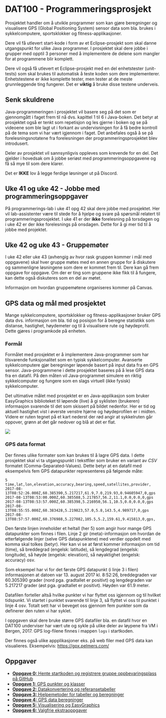 # DAT100 - Programmeringsprosjekt

Prosjektet handler om å utvikle programmer som kan gjøre beregninger og visualisere GPS (Global Positioning System) sensor data som bla. brukes i sykkelcomputere, sportsklokker og fitness-applikasjoner.

Dere vil få utlevert start-kode i form av et Eclipse-prosjekt som skal danne utgangspunkt for ulike Java programmer. I prosjektet skal dere jobbe i grupper med opptil 3 personer med å implementere de delene som mangler for at programmene blir komplett.

Dere vil også få utlevert et Eclipse-prosjekt med en del enhetstester (unit-tests) som skal brukes til automatisk å teste koden som dere implementerer. Enhetstestene er ikke komplette tester, men tester at de meste grunnleggende ting fungerer. Det er **viktig** å bruke disse testene underveis.

## Senk skuldrene

Java-programmeringen i prosjektet vil basere seg på det som er gjennomgått i faget frem til nå dvs. kapittel 1 til 6 i Java-boken. Det betyr at prosjektet også er tenkt som repetisjon og les gjerne i boken og se på videoene som ble lagt ut i forkant av undervisningen for å få bedre kontroll på de tema som vi har vært igjennom i faget. Det anbefales også å se på forelesningsnotatene fra forelesningen der programmeringsprosjektet blev introdusert.

Deler av prosjektet vil sannsynligvis oppleves som krevende for en del. Det gjelder i hovedsak om å jobbe seriøst med programmeringsoppgavene og få så mye til som dere klarer.

Det er **IKKE** lov å legge ferdige løsninger ut på Discord. 

## Uke 41 og uke 42 - Jobbe med programmeringsoppgaver

På programmerings-lab i uke 41 opg 42 skal dere jobbe med prosjektet. Her vil lab-assistenter være til stede for å hjelpe og svare på spørsmål relatert til programmeringsprosjektet. I uke 41 er der **ikke** forelesning på torsdagen og i uke 42 er der ikke forelesnings på onsdagen. Dette for å gi mer tid til å jobbe med projektet.

## Uke 42 og uke 43 - Gruppemøter

I uke 42 eller uke 43 (avhengig av hvor rask gruppen kommer i mål med oppgavene) skal hver gruppe møtes med en annen gruppe for å diskutere og sammenligne løsningene som dere er kommet frem til. Dere kan gå frem oppgave for oppgave. Om der er ting som gruppene ikke fikk til å fungere, kan dette også diskuteres som en del av møtet. 

Informasjon om hvordan gruppemøtene organiseres kommer på Canvas.

## GPS data og mål med prosjektet

Mange sykkelcomputere, sportsklokker og fitness-applikasjoner bruker GPS data dvs. informasjon om bla. tid og posisjon for å beregne statistikk som distanse, hastighet, høydemeter og til å visualisere rute og høydeprofil. Dette gjøres i programkode på enheten.

### Formål

Formålet med prosjektet er å implementere Java-programmer som har tilsvarende funksjonalitet som en typisk sykkelcomputer. Avanserte sykkelcomputere gjør beregninger løpende basert på input data fra en GPS sensor. Java-programmene i dette prosjektet baseres på å lese GPS data fra en datafil. På den måten vil Java-programmet simulere en riktig sykkelcomputer og fungere som en slags virtuell (ikke fysisk) sykkelcomputer.

Det ultimative målet med prosjektet er en Java-applikasjon som bruker EasyGraphics biblioteket til løpende (live) å gi syklisten (brukeren) informasjon svarende til det som skissert på bildet nedenfor. Her er tid og aktuell hastighet vist i øverste venstre hjørne og høydeprofilen er i midten. Videre er ruten tegnet på et kart nederst der rød angir at sykkelruten går oppover, grønn at det går nedover og blå at det er flat.

![](docs/assets/markdown-img-paste-20180909131911330.png)

### GPS data format

Der finnes ulike formater som kan brukes til å lagre GPS data. I dette prosjektet skal vi ta utgangspunkt i tekstfiler som bruker en variant av *CSV* formatet (Comma-Separated-Values). Dette betyr at en datafil med eksempelvis fem GPS datapunkter representeres på følgende måte:

```
5
time,lat,lon,elevation,accuracy,bearing,speed,satellites,provider,
2017-08-13T08:52:26.000Z,60.385390,5.217217,61.9,7.0,219.93,0.94605947,0,gps
2017-08-13T08:53:00.000Z,60.385588,5.217857,56.2,11.1,0.0,0.0,0,gps
2017-08-13T08:53:57.000Z,60.385398,5.216950,56.1,10.5,0.0,0.0,0,gps
2017-08-13T08:55:55.000Z,60.383428,5.219823,57.0,5.8,143.5,4.989717,0,gps
2017-08-13T08:57:57.000Z,60.376988,5.227082,105.5,5.2,159.61,9.415813,0,gps,
```

Den første linjen inneholder et heltall (her 5) som angir hvor mange GPS datapunkter som finnes i filen. Linje 2 gir (meta)-informasjon om hvordan de etterfølgende linjer (selve GPS datapunktene) med verdier oppdelt med komma skal tolkes (betyr). Her kan vi se at først kommer informasjon om tid (time), så breddegrad (engelsk: latitude), så lengdegrad (engelsk: longitude), så høyde (engelsk: elevation), så nøyaktighet (engelsk: accuracy) osv.  

Som eksempel har vi for det første GPS datapunkt (i linje 3 i filen) informasjonen at datoen var 13. august 2017 kl. 8:52:26, breddegraden var 60.305390 grader (nord pga. gradtallet er positivt) og lengdegraden var 5.217217 grader (øst pga. gradtallet er positivt). Høyden var 61.9 meter.

Datafilen forteller altså hvilke punkter vi har flyttet oss igjennom og til hvilket tidspunkt. Vi startet i punktet svarende til linje 3, så flyttet vi oss til punktet i linje 4 osv. Totalt sett har vi beveget oss gjennom fem punkter som da definerer den ruten vi har syklet.

I oppgaven skal dere bruke større GPS datafiler bla. en datafil hvor en DAT100 underviser har vært ute og sykle på ulike deler av løypene fra VM i Bergen, 2017. GPS log-filene finnes i mappen `logs` i startkoden.

Der finnes også ulike appplikasjoner eks. på web filer med GPS data kan visualieres. Eksempelvis: https://gpx.pelmers.com/

## Oppgaver

- [**Oppgave 0:** Hente startkoden og registrere gruppe oppbevaringsplass på GitHub](https://github.com/dat100hib/dat100-prosjekt-gps-testing/blob/master/docs/oppgave0.md)
- [**Oppgave 1:** GPS punkter og klasser](https://github.com/dat100hib/dat100-prosjekt-gps-testing/blob/master/docs/oppgave1.md)
- [**Oppgave 2:** Datakonvertering og referansetabeller](https://github.com/dat100hib/dat100-prosjekt-gps-testing/blob/master/docs/oppgave2.md)
- [**Oppgave 3:** Hjelpemetoder for tabeller og beregninger](https://github.com/dat100hib/dat100-prosjekt-gps-testing/blob/master/docs/oppgave3.md)
- [**Oppgave 4:** GPS data beregninger](https://github.com/dat100-prosjekt-gps-testing/blob/master/docs/oppgave4.md)
- [**Oppgave 5:** Visualisering og EasyGraphics](https://github.com/dat100hib/dat100-prosjekt-gps-testing/blob/master/docs/oppgave5.md)
- [**Oppgave 6:** Valgfrie ekstraoppgaver](https://github.com/dat100hib/dat100-prosjekt-gps-testing/blob/master/docs/oppgave6.md)
